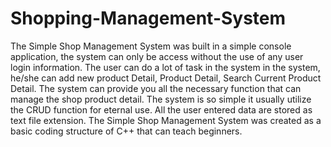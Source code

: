 # Shopping-Management-System

The Simple Shop Management System was built in a simple console application, the system can only be access without the use of any user login information. The user can do a lot of task in the system in the system, he/she can add new product Detail, Product Detail, Search Current Product Detail. The system can provide you all the necessary function that can manage the shop product detail. The system is so simple it usually utilize the CRUD function for eternal use. All the user entered data are stored as text file extension. The Simple Shop Management System was created as a basic coding structure of C++ that can teach beginners.
